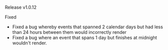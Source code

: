 Release v1.0.12

Fixed
- Fixed a bug whereby events that spanned 2 calendar days but had less than 24 hours between them would incorrectly render
- Fixed a bug where an event that spans 1 day but finishes at midnight wouldn't render.

